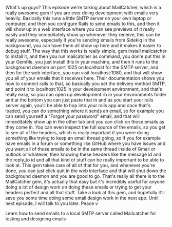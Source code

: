 What's up guys? This episode we're talking about MailCatcher, which is a really awesome gem if you are ever doing development with emails very heavily. Basically this runs a little SMTP server on your own laptop or computer, and then you configure Rails to send emails to this, and then it will show up in a web interface where you can see previews of it really easily and they immeditately show up whenever they receive, this can be really awesome, especially if you're sending emails from Sidekiq in the background, you can have them all show up here and it makes it easier to debug stuff. The way that this works is really simple, gem install mailcatcher to install it, and then you run mailcatcher as command, you don'e put this in your Gemfile, you just install this in your machine, and then it runs to the background daemon on port 1025 on localhost for the SMTP server, and then for the web interface, you can visit localhost:1080, and that will show you all of your emails that it receives here. Their documentation shows you how to connect rails to that, so basically you set the delivery method SMTP, and point it to localhost:1025 in your development environment, and that's really easy, so you can open up development.rb in your environments folder and at the bottom you can just paste that in and as you start your rails server again, you'll be able to hop into your rails app and once that's loaded, you can do something where it sends an email, so for example you can send yourself a "Forgot your password" email, and that will immeditately show up in the other tab and you can click on those emails as they come in. You can even inspect the full source of the emails, so you get to see all of the headers, which is really important if you were doing something like trying to keep an email thread going, so if you for example have emails in a forum or something like GitHub where you have issues and you want all of those emails to be in the same thread inside of Gmail or outlook or whatever, then knowing these headers like the message id and the reply_to id and all that kind of stuff can be really important to be able to look at. This gem takes care of all of that for you, and whenever you're done, you can just click quit in the web interface and that will shut down the background daemon and you are good to go. That's really all there is to the MailCatcher gem, it's actually that easy but it's incredibly useful for anyone doing a lot of design work on doing these emails or trying to get your headers perfect and all that stuff. Take a look at this gem, and hopefully it'll save you some time doing some email design work in the next app. Until next episode, I will talk to you later. Peace v












Learn how to send emails to a local SMTP server called Mailcatcher for testing and designing emails 
